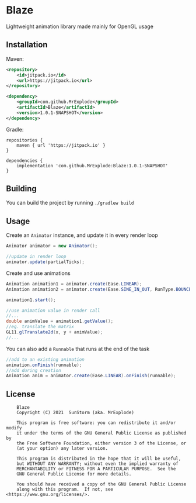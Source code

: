 # Blaze
Lightweight animation library made mainly for OpenGL usage

## Installation
Maven:
```xml
<repository>
    <id>jitpack.io</id>
    <url>https://jitpack.io</url>
</repository>

<dependency>
    <groupId>com.github.MrExplode</groupId>
    <artifactId>Blaze</artifactId>
    <version>1.0.1-SNAPSHOT</version>
</dependency>
```
Gradle:
```
repositories {
    maven { url 'https://jitpack.io' }
}

dependencies {
    implementation 'com.github.MrExplode:Blaze:1.0.1-SNAPSHOT'
}
```

## Building
You can build the project by running `./gradlew build`

## Usage
Create an `Animator` instance, and update it in every render loop
```java
Animator animator = new Animator();

//update in render loop
animator.update(partialTicks);
```
Create and use animations
```java
Animation animation1 = animator.create(Ease.LINEAR);
Animation animation2 = animator.create(Ease.SINE_IN_OUT, RunType.BOUNCE, Speed.MEDIUM);

animation1.start();

//use animation value in render call
//...
double animValue = animation1.getValue();
//eg. translate the matrix
GL11.glTranslate2d(x, y + animValue);
//...
```
You can also add a `Runnable` that runs at the end of the task
```java
//add to an existing animation
animation.onFinish(runnable);
//add during creation
Animation anim = animator.create(Ease.LINEAR).onFinish(runnable);
```

## License
```
    Blaze
    Copyright (C) 2021  SunStorm (aka. MrExplode)

    This program is free software: you can redistribute it and/or modify
    it under the terms of the GNU General Public License as published by
    the Free Software Foundation, either version 3 of the License, or
    (at your option) any later version.

    This program is distributed in the hope that it will be useful,
    but WITHOUT ANY WARRANTY; without even the implied warranty of
    MERCHANTABILITY or FITNESS FOR A PARTICULAR PURPOSE.  See the
    GNU General Public License for more details.

    You should have received a copy of the GNU General Public License
    along with this program.  If not, see <https://www.gnu.org/licenses/>.
```
